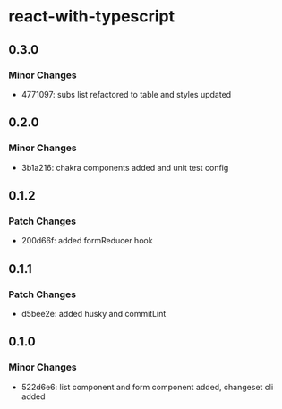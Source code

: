 # react-with-typescript

## 0.3.0

### Minor Changes

- 4771097: subs list refactored to table and styles updated

## 0.2.0

### Minor Changes

- 3b1a216: chakra components added and unit test config

## 0.1.2

### Patch Changes

- 200d66f: added formReducer hook

## 0.1.1

### Patch Changes

- d5bee2e: added husky and commitLint

## 0.1.0

### Minor Changes

- 522d6e6: list component and form component added, changeset cli added
